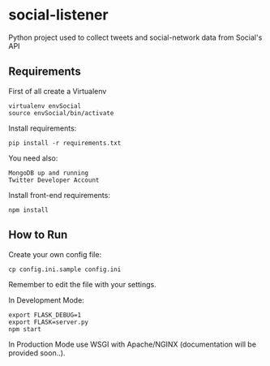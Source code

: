 # social-listener

Python project used to collect tweets and social-network data from Social's API

## Requirements

First of all create a Virtualenv

    virtualenv envSocial
    source envSocial/bin/activate

Install requirements:

    pip install -r requirements.txt

You need also:

    MongoDB up and running
    Twitter Developer Account 

Install front-end requirements:

    npm install

## How to Run

Create your own config file:

    cp config.ini.sample config.ini
    
Remember to edit the file with your settings.

In Development Mode:

    export FLASK_DEBUG=1
    export FLASK=server.py
    npm start
    
In Production Mode use WSGI with Apache/NGINX (documentation will be provided soon..).
